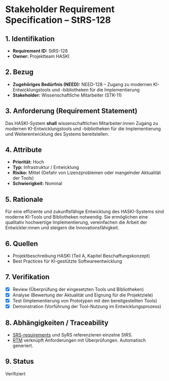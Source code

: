 # Stakeholder Requirement Specification – StRS-128

## 1. Identifikation
- **Requirement ID:** StRS-128
- **Owner:** Projektteam HASKI

## 2. Bezug
- **Zugehöriges Bedürfnis (NEED):** NEED-128 – Zugang zu modernen KI-Entwicklungstools und -bibliotheken für die Implementierung
- **Stakeholder:** Wissenschaftliche Mitarbeiter (STK-11)

## 3. Anforderung (Requirement Statement)
Das HASKI-System **shall** wissenschaftlichen Mitarbeiter:innen Zugang zu modernen KI-Entwicklungstools und -bibliotheken für die Implementierung und Weiterentwicklung des Systems bereitstellen.

## 4. Attribute
- **Priorität:** Hoch
- **Typ:** Infrastruktur / Entwicklung
- **Risiko:** Mittel (Gefahr von Lizenzproblemen oder mangelnder Aktualität der Tools)
- **Schwierigkeit:** Nominal

## 5. Rationale
Für eine effiziente und zukunftsfähige Entwicklung des HASKI-Systems sind moderne KI-Tools und Bibliotheken notwendig. Sie ermöglichen eine qualitativ hochwertige Implementierung, vereinfachen die Arbeit der Entwickler:innen und steigern die Innovationsfähigkeit.

## 6. Quellen
- Projektbeschreibung HASKI (Teil A, Kapitel Beschaffungskonzept)
- Best Practices für KI-gestützte Softwareentwicklung

## 7. Verifikation
- [x] Review (Überprüfung der eingesetzten Tools und Bibliotheken)
- [x] Analyse (Bewertung der Aktualität und Eignung für die Projektziele)
- [x] Test (Implementierung von Prototypen mit den bereitgestellten Tools)
- [x] Demonstration (Vorführung der Tool-Nutzung im Entwicklungsprozess)

## 8. Abhängigkeiten / Traceability
- [SRS-requirements](../../requirements/HASKI-REQ-NNNN.md) und SyRS referenzieren einzelne StRS.
- [RTM](../../rtm/RTM.csv) verknüpft Anforderungen mit Überprüfungen. Automatisch generiert.

## 9. Status
Verifiziert
